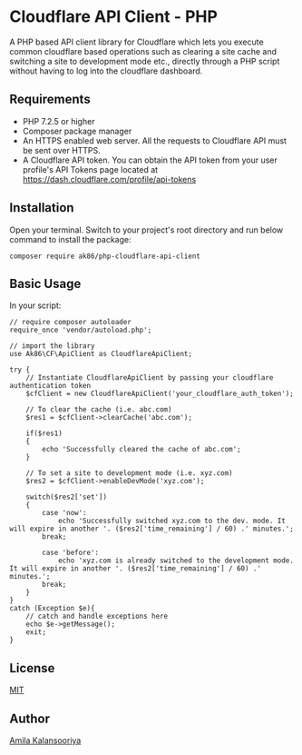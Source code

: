 # Cloudflare API Client - PHP

A PHP based API client library for Cloudflare which lets you execute common cloudflare based operations such as clearing a site cache and switching a site to development mode etc., directly through a PHP script without having to log into the cloudflare dashboard.

## Requirements

- PHP 7.2.5 or higher
- Composer package manager
- An HTTPS enabled web server. All the requests to Cloudflare API must be sent over HTTPS. 
- A Cloudflare API token. You can obtain the API token from your user profile's API Tokens page located at https://dash.cloudflare.com/profile/api-tokens

## Installation

Open your terminal. Switch to your project's root directory and run below command to install the package:
```
composer require ak86/php-cloudflare-api-client
``` 

## Basic Usage

In your script:
```
// require composer autoloader
require_once 'vendor/autoload.php';

// import the library
use Ak86\CF\ApiClient as CloudflareApiClient;

try {
	// Instantiate CloudflareApiClient by passing your cloudflare authentication token 
	$cfClient = new CloudflareApiClient('your_cloudflare_auth_token');

	// To clear the cache (i.e. abc.com)
	$res1 = $cfClient->clearCache('abc.com');

	if($res1)
	{
		echo 'Successfully cleared the cache of abc.com';
	}

	// To set a site to development mode (i.e. xyz.com)
	$res2 = $cfClient->enableDevMode('xyz.com');

	switch($res2['set'])
	{
		case 'now':
			echo 'Successfully switched xyz.com to the dev. mode. It will expire in another '. ($res2['time_remaining'] / 60) .' minutes.';
		break;

		case 'before':
			echo 'xyz.com is already switched to the development mode. It will expire in another '. ($res2['time_remaining'] / 60) .' minutes.';
		break;
	}
}
catch (Exception $e){
	// catch and handle exceptions here
	echo $e->getMessage();
	exit;
}

```
## License

[MIT](./LICENSE)

## Author

[Amila Kalansooriya](https://www.linkedin.com/in/amilakalansooriya/)